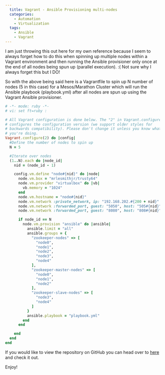 ```yaml
---
  title: Vagrant - Ansible Provisioning multi-nodes
  categories:
    - Automation
    - Virtualization
  tags:
    - Ansible
    - Vagrant
---
```


I am just throwing this out here for my own reference because I seem to
always forget how to do this when spinning up multiple nodes within a
Vagrant environment and then running the Ansible provisioner only once
at the end of all nodes being spun up (parallel execution). :( Not sure
why I always forget this but I DO!

So with the above being said here is a Vagrantfile to spin up N number
of nodes (5 in this case) for a Mesos/Marathon Cluster which will run
the Ansible playbook (playbook.yml) after all nodes are spun up using
the Vagrant Ansible provisioner.

```ruby
# -*- mode: ruby -*-
# vi: set ft=ruby :

# All Vagrant configuration is done below. The "2" in Vagrant.configure
# configures the configuration version (we support older styles for
# backwards compatibility). Please don't change it unless you know what
# you're doing.
Vagrant.configure(2) do |config|
  #Define the number of nodes to spin up
  N = 5

  #Iterate over nodes
  (1..N).each do |node_id|
    nid = (node_id - 1)

    config.vm.define "node#{nid}" do |node|
      node.vm.box = "mrlesmithjr/trusty64"
      node.vm.provider "virtualbox" do |vb|
        vb.memory = "1024"
      end
      node.vm.hostname = "node#{nid}"
      node.vm.network :private_network, ip: "192.168.202.#{200 + nid}"
      node.vm.network :forwarded_port, guest: "5050", host: "505#{nid}"
      node.vm.network :forwarded_port, guest: "8080", host: "808#{nid}"

      if node_id == N
        node.vm.provision "ansible" do |ansible|
          ansible.limit = "all"
          ansible.groups = {
            "zookeeper-nodes" => [
              "node0",
              "node1",
              "node2",
              "node3",
              "node4"
            ],
            "zookeeper-master-nodes" => [
              "node0",
              "node1",
              "node2"
            ],
            "zookeeper-slave-nodes" => [
              "node3",
              "node4"
            ]
          }
          ansible.playbook = "playbook.yml"
        end
      end

    end
  end
end
```

If you would like to view the repository on GitHub you can head over to
[here](https://github.com/mrlesmithjr/ansible-mesosphere) and check it
out.

Enjoy!
